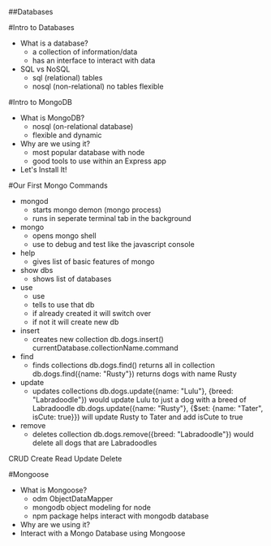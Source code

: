 ##Databases

#Intro to Databases
*   What is a database?
    - a collection of information/data
    - has an interface to interact with data
*   SQL vs NoSQL
    -  sql (relational)
        tables
    - nosql (non-relational)
        no tables
        flexible


#Intro to MongoDB
*   What is MongoDB?
    - nosql (on-relational database)
    - flexible and dynamic
*   Why are we using it?
    - most popular database with node
    - good tools to use within an Express app
*   Let's Install It!


#Our First Mongo Commands
*   mongod
    - starts mongo demon (mongo process)
    - runs in seperate terminal tab in the background
*   mongo
    - opens mongo shell
    - use to debug and test like the javascript console
*   help
    - gives list of basic features of mongo
*   show dbs
    - shows list of databases
*   use
    - use <name of db>
    - tells to use that db
    - if already created it will switch over
    - if not it will create new db
*   insert
    - creates new collection
        db.dogs.insert()
        currentDatabase.collectionName.command
*   find
    - finds collections
        db.dogs.find()
        returns all in collection
        db.dogs.find({name: "Rusty"})
        returns dogs with name Rusty
*   update
    - updates collections
        db.dogs.update({name: "Lulu"}, {breed: "Labradoodle"})
        would update Lulu to just a dog with a breed of Labradoodle
        db.dogs.update({name: "Rusty"}, {$set: {name: "Tater", isCute: true}})
        will update Rusty to Tater and add isCute to true
*   remove
    - deletes collection
        db.dogs.remove({breed: "Labradoodle"})
        would delete all dogs that are Labradoodles

CRUD
Create Read Update Delete


#Mongoose
*   What is Mongoose?
    - odm ObjectDataMapper
    - mongodb object modeling for node
    - npm package helps interact with mongodb database
*   Why are we using it?
*   Interact with a Mongo Database using Mongoose